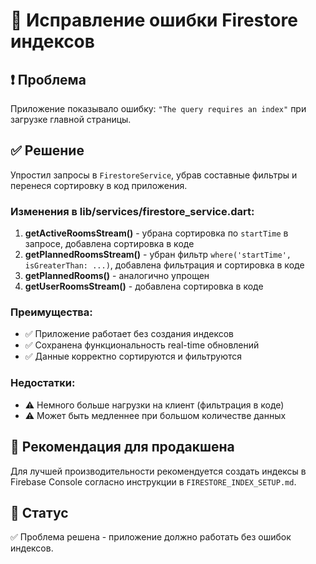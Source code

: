 # 🔧 Исправление ошибки Firestore индексов

## ❗ **Проблема**
Приложение показывало ошибку: `"The query requires an index"` при загрузке главной страницы.

## ✅ **Решение**
Упростил запросы в `FirestoreService`, убрав составные фильтры и перенеся сортировку в код приложения.

### **Изменения в lib/services/firestore_service.dart:**

1. **getActiveRoomsStream()** - убрана сортировка по `startTime` в запросе, добавлена сортировка в коде
2. **getPlannedRoomsStream()** - убран фильтр `where('startTime', isGreaterThan: ...)`, добавлена фильтрация и сортировка в коде  
3. **getPlannedRooms()** - аналогично упрощен
4. **getUserRoomsStream()** - добавлена сортировка в коде

### **Преимущества:**
- ✅ Приложение работает без создания индексов
- ✅ Сохранена функциональность real-time обновлений
- ✅ Данные корректно сортируются и фильтруются

### **Недостатки:**
- ⚠️ Немного больше нагрузки на клиент (фильтрация в коде)
- ⚠️ Может быть медленнее при большом количестве данных

## 🚀 **Рекомендация для продакшена**
Для лучшей производительности рекомендуется создать индексы в Firebase Console согласно инструкции в `FIRESTORE_INDEX_SETUP.md`.

## 📝 **Статус**
✅ Проблема решена - приложение должно работать без ошибок индексов. 
